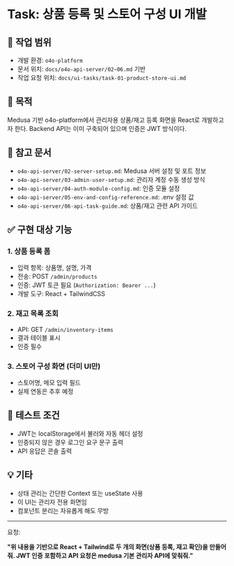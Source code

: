 # Task: 상품 등록 및 스토어 구성 UI 개발

## 📂 작업 범위
- 개발 환경: `o4o-platform`
- 문서 위치: `docs/o4o-api-server/02~06.md` 기반
- 작업 요청 위치: `docs/ui-tasks/task-01-product-store-ui.md`

## 🎯 목적
Medusa 기반 o4o-platform에서 관리자용 상품/재고 등록 화면을 React로 개발하고자 한다. Backend API는 이미 구축되어 있으며 인증은 JWT 방식이다.

## 📌 참고 문서
- `o4o-api-server/02-server-setup.md`: Medusa 서버 설정 및 포트 정보
- `o4o-api-server/03-admin-user-setup.md`: 관리자 계정 수동 생성 방식
- `o4o-api-server/04-auth-module-config.md`: 인증 모듈 설정
- `o4o-api-server/05-env-and-config-reference.md`: .env 설정 값
- `o4o-api-server/06-api-task-guide.md`: 상품/재고 관련 API 가이드

## ✅ 구현 대상 기능

### 1. 상품 등록 폼
- 입력 항목: 상품명, 설명, 가격
- 전송: POST `/admin/products`
- 인증: JWT 토큰 필요 (`Authorization: Bearer ...`)
- 개발 도구: React + TailwindCSS

### 2. 재고 목록 조회
- API: GET `/admin/inventory-items`
- 결과 테이블 표시
- 인증 필수

### 3. 스토어 구성 화면 (더미 UI만)
- 스토어명, 메모 입력 필드
- 실제 연동은 추후 예정

## 🧪 테스트 조건
- JWT는 localStorage에서 불러와 자동 헤더 설정
- 인증되지 않은 경우 로그인 요구 문구 출력
- API 응답은 콘솔 출력

## 💡 기타
- 상태 관리는 간단한 Context 또는 useState 사용
- 이 UI는 관리자 전용 화면임
- 컴포넌트 분리는 자유롭게 해도 무방

---

요청:

**"위 내용을 기반으로 React + Tailwind로 두 개의 화면(상품 등록, 재고 확인)을 만들어줘. JWT 인증 포함하고 API 요청은 medusa 기본 관리자 API에 맞춰줘."**
